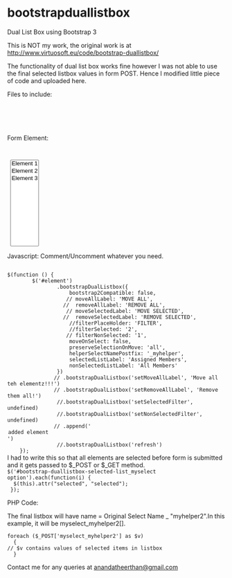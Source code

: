 bootstrapduallistbox
====================

Dual List Box using Bootstrap 3

This is NOT my work, the original work is at
http://www.virtuosoft.eu/code/bootstrap-duallistbox/

The functionality of dual list box works fine however I was not able to use the final selected listbox values in form POST. Hence I modified little piece of code and uploaded here.

Files to include:
<code>
<script src="js/duallistbox/jquery.bootstrap-duallistbox.js"></script>
<link rel="stylesheet" type="text/css" href="js/duallistbox/bootstrap-duallistbox.css">
</code>

Form Element:

<code>

 <select id="element" name="myselect" multiple style="height:200px">
 <option value="1">Element 1</option>
 <option value="2">Element 2</option>
 <option value="3">Element 3</option>
 </select>
</code>

Javascript:
Comment/Uncomment whatever you need.

<code>
$(function () { 
        $('#element')
                .bootstrapDualListbox({
                    bootstrap2Compatible: false,
                   // moveAllLabel: 'MOVE ALL',
                  //  removeAllLabel: 'REMOVE ALL',
                   // moveSelectedLabel: 'MOVE SELECTED',
                  //  removeSelectedLabel: 'REMOVE SELECTED',
                    //filterPlaceHolder: 'FILTER',
                    //filterSelected: '2',
                   // filterNonSelected: '1',
                    moveOnSelect: false,
                    preserveSelectionOnMove: 'all',
                    helperSelectNamePostfix: '_myhelper',
                    selectedListLabel: 'Assigned Members',
                    nonSelectedListLabel: 'All Members'
                })
               // .bootstrapDualListbox('setMoveAllLabel', 'Move all teh elementz!!!')
               // .bootstrapDualListbox('setRemoveAllLabel', 'Remove them all!')
                //.bootstrapDualListbox('setSelectedFilter', undefined)
                //.bootstrapDualListbox('setNonSelectedFilter', undefined)
               // .append('<option>added element</option>')
                //.bootstrapDualListbox('refresh')
    });
</code>
I had to write this so that all elements are selected before form is submitted and it gets passed to $_POST or $_GET method.

<code>
$('#bootstrap-duallistbox-selected-list_myselect option').each(function(i) {
  $(this).attr("selected", "selected");
 });
</code>

PHP Code:

The final listbox will have name = Original Select Name _ "myhelper2".In this example, it will be myselect_myhelper2[].

    foreach ($_POST['myselect_myhelper2'] as $v)
      {
	// $v contains values of selected items in listbox
      }

Contact me for any queries at anandatheerthan@gmail.com